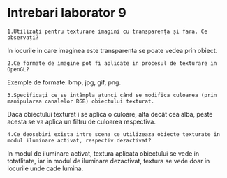 
  # Intrebari laborator 9

```1.Utilizați pentru texturare imagini cu transparența și fara. Ce observați?``` 

In locurile in care imaginea este transparenta se poate vedea prin obiect.

```2.Ce formate de imagine pot fi aplicate in procesul de texturare in OpenGL?```

Exemple de formate: bmp, jpg, gif, png.

```3.Specificați ce se intâmpla atunci când se modifica culoarea (prin manipularea canalelor RGB) obiectului texturat. ```

Daca obiectului texturat i se aplica o culoare, alta decât cea alba, peste acesta se va aplica un filtru de culoarea respectiva. 

```4.Ce deosebiri exista intre scena ce utilizeaza obiecte texturate in modul iluminare activat, respectiv dezactivat?```

In modul de iluminare activat, textura aplicata obiectului se vede in totatlitate, iar in modul de iluminare dezactivat, textura se vede doar in locurile unde cade lumina.
